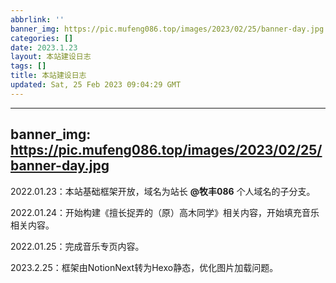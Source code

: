 ```yaml
---
abbrlink: ''
banner_img: https://pic.mufeng086.top/images/2023/02/25/banner-day.jpg
categories: []
date: 2023.1.23
layout: 本站建设日志
tags: []
title: 本站建设日志
updated: Sat, 25 Feb 2023 09:04:29 GMT
---
```

---
banner_img: https://pic.mufeng086.top/images/2023/02/25/banner-day.jpg
---
2022.01.23：本站基础框架开放，域名为站长 **@牧丰086** 个人域名的子分支。

2022.01.24：开始构建《擅长捉弄的（原）高木同学》相关内容，开始填充音乐相关内容。

2022.01.25：完成音乐专页内容。

2023.2.25：框架由NotionNext转为Hexo静态，优化图片加载问题。
